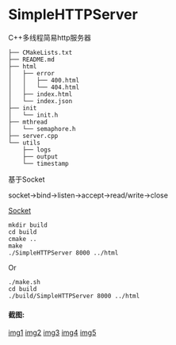 # SimpleHTTPServer
C++多线程简易http服务器

```
├── CMakeLists.txt
├── README.md
├── html
│   ├── error
│   │   ├── 400.html
│   │   └── 404.html
│   ├── index.html
│   └── index.json
├── init
│   └── init.h
├── mthread
│   └── semaphore.h
├── server.cpp
└── utils
    ├── logs
    ├── output
    └── timestamp
```

基于Socket

socket->bind->listen->accept->read/write->close

[Socket](./images/socket.png)

```shell script
mkdir build
cd build
cmake ..
make
./SimpleHTTPServer 8000 ../html
```

Or

```shell script
./make.sh
cd build
./build/SimpleHTTPServer 8000 ../html
```



#### 截图:
[img1](./images/img1.png)
[img2](./images/img2.png)
[img3](./images/img3.png)
[img4](./images/img4.png)
[img5](./images/img5.png)